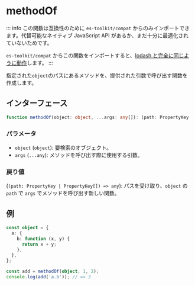 # methodOf

::: info
この関数は互換性のために `es-toolkit/compat` からのみインポートできます。代替可能なネイティブ JavaScript API があるか、まだ十分に最適化されていないためです。

`es-toolkit/compat` からこの関数をインポートすると、[lodash と完全に同じように動作](../../../compatibility.md)します。
:::

指定された`object`のパスにあるメソッドを、提供された引数で呼び出す関数を作成します。

## インターフェース

```typescript
function methodOf(object: object, ...args: any[]): (path: PropertyKey | PropertyKey[]) => any;
```

### パラメータ

- `object` (`object`): 要検索のオブジェクト。
- `args` (`...any`): メソッドを呼び出す際に使用する引数。

### 戻り値

(`(path: PropertyKey | PropertyKey[]) => any`): パスを受け取り、`object` の `path` で `args` でメソッドを呼び出す新しい関数。

## 例

```typescript
const object = {
  a: {
    b: function (x, y) {
      return x + y;
    },
  },
};

const add = methodOf(object, 1, 2);
console.log(add('a.b')); // => 3
```
